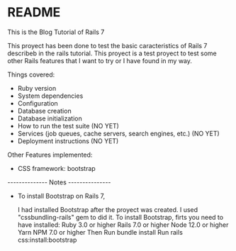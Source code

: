 # README
This is the Blog Tutorial of Rails 7

This proyect has been done to test the basic caracteristics of Rails 7 describeb in the rails tutorial. 
This proyect is a test proyect to test some other Rails features that I want to try or I have found in my way.


Things covered:
* Ruby version
* System dependencies
* Configuration
* Database creation
* Database initialization
* How to run the test suite     (NO YET)
* Services (job queues, cache servers, search engines, etc.)    (NO YET)
* Deployment instructions   (NO YET)

Other Features implemented:
* CSS framework: bootstrap




-------------- Notes ---------------
* To install Bootstrap on Rails 7, 

    I had installed Bootstrap after the proyect was created. I used "cssbundling-rails" gem to did it.
    To install Bootstrap, firts you need to have installed:
        Ruby 3.0 or higher
        Rails 7.0 or higher
        Node 12.0 or higher
        Yarn
        NPM 7.0 or higher
    Then
    Run bundle install
    Run rails css:install:bootstrap
 
